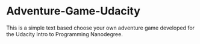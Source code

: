 # Adventure-Game-Udacity
This is a simple text based choose your own adventure game developed for the Udacity Intro to Programming Nanodegree.
